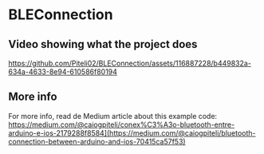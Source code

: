 # BLEConnection
## Video showing what the project does
https://github.com/Piteli02/BLEConnection/assets/116887228/b449832a-634a-4633-8e94-610586f80194

## More info
For more info, read de Medium article about this example code: https://medium.com/@caiogpiteli/conex%C3%A3o-bluetooth-entre-arduino-e-ios-2179288f8584](https://medium.com/@caiogpiteli/bluetooth-connection-between-arduino-and-ios-70415ca57f53)
